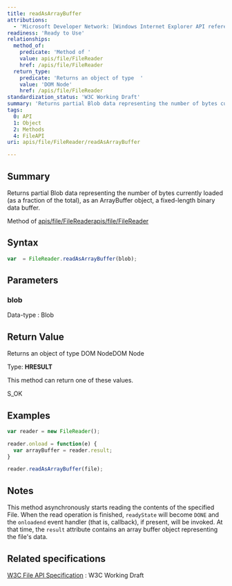 ```yaml
---
title: readAsArrayBuffer
attributions:
  - 'Microsoft Developer Network: [Windows Internet Explorer API reference Article](http://msdn.microsoft.com/en-us/library/ie/hh828809%28v=vs.85%29.aspx)'
readiness: 'Ready to Use'
relationships:
  method_of:
    predicate: 'Method of '
    value: apis/file/FileReader
    href: /apis/file/FileReader
  return_type:
    predicate: 'Returns an object of type  '
    value: 'DOM Node'
    href: /apis/file/FileReader
standardization_status: 'W3C Working Draft'
summary: 'Returns partial Blob data representing the number of bytes currently loaded (as a fraction of the total), as an ArrayBuffer object, a fixed-length binary data buffer.'
tags:
  0: API
  1: Object
  2: Methods
  4: FileAPI
uri: apis/file/FileReader/readAsArrayBuffer

---
```

## <span>Summary</span>

Returns partial Blob data representing the number of bytes currently loaded (as a fraction of the total), as an ArrayBuffer object, a fixed-length binary data buffer.

Method of [apis/file/FileReader](/apis/file/FileReader)[apis/file/FileReader](/apis/file/FileReader)

## <span>Syntax</span>

``` js
var  = FileReader.readAsArrayBuffer(blob);
```

## <span>Parameters</span>

### <span>blob</span>

 Data-type
:   Blob

## <span>Return Value</span>

Returns an object of type DOM NodeDOM Node

Type: **HRESULT**

This method can return one of these values.

S\_OK

## <span>Examples</span>

``` js
var reader = new FileReader();

reader.onload = function(e) {
  var arrayBuffer = reader.result;
}

reader.readAsArrayBuffer(file);
```

## <span>Notes</span>

This method asynchronously starts reading the contents of the specified File. When the read operation is finished, `readyState` will become `DONE` and the `onloadend` event handler (that is, callback), if present, will be invoked. At that time, the `result` attribute contains an array buffer object representing the file's data.

## <span>Related specifications</span>

[W3C File API Specification](http://www.w3.org/TR/FileAPI)
:   W3C Working Draft
